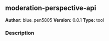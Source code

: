 ## moderation-perspective-api

**Author:** blue_pen5805
**Version:** 0.0.1
**Type:** tool

### Description



